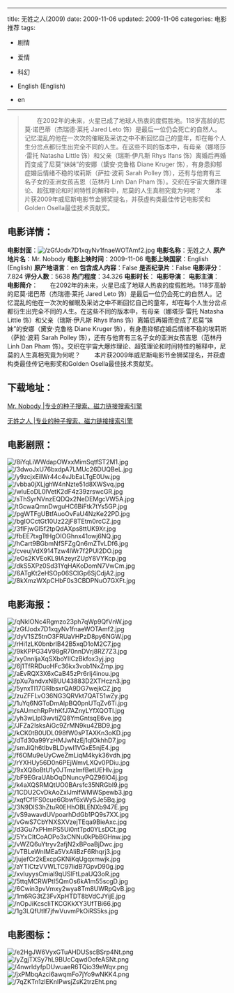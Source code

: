 
---
title: 无姓之人(2009)
date: 2009-11-06
updated: 2009-11-06
categories: 电影推荐
tags:
- 剧情
- 爱情
- 科幻

- English (English)
- en
---


> 　　在2092年的未来，火星已成了地球人热衷的度假胜地。118岁高龄的尼莫·诺巴蒂（杰瑞德·莱托 Jared Leto 饰）是最后一位仍会死亡的自然人。记忆混乱的他在一次次的催眠及采访之中不断回忆自己的童年，却在每个人生分岔点都衍生出完全不同的人生。在这些不同的版本中，有母亲（娜塔莎·雷托 Natasha Little 饰）和父亲（瑞斯·伊凡斯 Rhys Ifans 饰）离婚后再婚而变成了尼莫“妹妹”的安娜（黛安·克鲁格 Diane Kruger 饰），有身患抑郁症婚后情绪不稳的埃莉斯（萨拉·波莉 Sarah Polley 饰），还有与他育有三名子女的亚洲女孩吉恩（范林丹 Linh Dan Pham 饰）。交织在宇宙大爆炸理论、超弦理论和时间特性的解释中，尼莫的人生真相究竟为何呢？ 　　本片获2009年威尼斯电影节金狮奖提名，并获虚构类最佳传记电影奖和Golden Osella最佳技术贡献奖。

## **电影详情**：

**电影封面**：<img src="https://image.tmdb.org/t/p/w200/zGfJodx7D1xqyNv1fnaeWOTAmf2.jpg" alt="/zGfJodx7D1xqyNv1fnaeWOTAmf2.jpg" title="/zGfJodx7D1xqyNv1fnaeWOTAmf2.jpg">
**电影名称**：无姓之人
**原产地片名**：Mr. Nobody
**电影上映时间**：2009-11-06
**电影上映国家**：English (English)
**原产地语言**：en
**包含成人内容**：False
**是否纪录片**：False
**电影评分**：7.824
**评分人数**：5638
**热门程度**：34.326
**电影时长**：
**电影导演**：
**电影主演**：
**电影简介**：　　在2092年的未来，火星已成了地球人热衷的度假胜地。118岁高龄的尼莫·诺巴蒂（杰瑞德·莱托 Jared Leto 饰）是最后一位仍会死亡的自然人。记忆混乱的他在一次次的催眠及采访之中不断回忆自己的童年，却在每个人生分岔点都衍生出完全不同的人生。在这些不同的版本中，有母亲（娜塔莎·雷托 Natasha Little 饰）和父亲（瑞斯·伊凡斯 Rhys Ifans 饰）离婚后再婚而变成了尼莫“妹妹”的安娜（黛安·克鲁格 Diane Kruger 饰），有身患抑郁症婚后情绪不稳的埃莉斯（萨拉·波莉 Sarah Polley 饰），还有与他育有三名子女的亚洲女孩吉恩（范林丹 Linh Dan Pham 饰）。交织在宇宙大爆炸理论、超弦理论和时间特性的解释中，尼莫的人生真相究竟为何呢？ 　　本片获2009年威尼斯电影节金狮奖提名，并获虚构类最佳传记电影奖和Golden Osella最佳技术贡献奖。

## **下载地址**：
[Mr. Nobody |专业的种子搜索、磁力链接搜索引擎](https://movie.amd794.com:2083/?search=Mr.%20Nobody&ordering=&mode=match_phrase&page_size=10&page=1)

[无姓之人 |专业的种子搜索、磁力链接搜索引擎](https://movie.amd794.com:2083/?search=%E6%97%A0%E5%A7%93%E4%B9%8B%E4%BA%BA&ordering=&mode=match_phrase&page_size=10&page=1)
 

## **电影剧照**：
<img src="https://image.tmdb.org/t/p/original/8iYqLiWWdapOWxxMimSqtfST2M1.jpg" alt="/8iYqLiWWdapOWxxMimSqtfST2M1.jpg" title="/8iYqLiWWdapOWxxMimSqtfST2M1.jpg"><img src="https://image.tmdb.org/t/p/original/3dwoJxU76bxdpA7LMUc26DUQBeL.jpg" alt="/3dwoJxU76bxdpA7LMUc26DUQBeL.jpg" title="/3dwoJxU76bxdpA7LMUc26DUQBeL.jpg"><img src="https://image.tmdb.org/t/p/original/y9zcjxEilWr44c4vJbEaLTgE0Uw.jpg" alt="/y9zcjxEilWr44c4vJbEaLTgE0Uw.jpg" title="/y9zcjxEilWr44c4vJbEaLTgE0Uw.jpg"><img src="https://image.tmdb.org/t/p/original/vbba0jXLjghW4nNzte51d8XWSvq.jpg" alt="/vbba0jXLjghW4nNzte51d8XWSvq.jpg" title="/vbba0jXLjghW4nNzte51d8XWSvq.jpg"><img src="https://image.tmdb.org/t/p/original/wluEoDL0lVetK2dF4z39zrswcGR.jpg" alt="/wluEoDL0lVetK2dF4z39zrswcGR.jpg" title="/wluEoDL0lVetK2dF4z39zrswcGR.jpg"><img src="https://image.tmdb.org/t/p/original/sThSyrNVnzEQDQx2NeDEMgcVW5A.jpg" alt="/sThSyrNVnzEQDQx2NeDEMgcVW5A.jpg" title="/sThSyrNVnzEQDQx2NeDEMgcVW5A.jpg"><img src="https://image.tmdb.org/t/p/original/tGcwaQmnDwguHC6BiFtk7tYs5GP.jpg" alt="/tGcwaQmnDwguHC6BiFtk7tYs5GP.jpg" title="/tGcwaQmnDwguHC6BiFtk7tYs5GP.jpg"><img src="https://image.tmdb.org/t/p/original/pgWTFgUBtfAuoOvFaU4NzKe22PD.jpg" alt="/pgWTFgUBtfAuoOvFaU4NzKe22PD.jpg" title="/pgWTFgUBtfAuoOvFaU4NzKe22PD.jpg"><img src="https://image.tmdb.org/t/p/original/bgIOCctGt10Uz22jF8TEtm0rcCZ.jpg" alt="/bgIOCctGt10Uz22jF8TEtm0rcCZ.jpg" title="/bgIOCctGt10Uz22jF8TEtm0rcCZ.jpg"><img src="https://image.tmdb.org/t/p/original/3flFjwGl5f2tpQdAXps8ttUK9Xr.jpg" alt="/3flFjwGl5f2tpQdAXps8ttUK9Xr.jpg" title="/3flFjwGl5f2tpQdAXps8ttUK9Xr.jpg"><img src="https://image.tmdb.org/t/p/original/fbEE7txgTtHgOIOGhnx41owj6NQ.jpg" alt="/fbEE7txgTtHgOIOGhnx41owj6NQ.jpg" title="/fbEE7txgTtHgOIOGhnx41owj6NQ.jpg"><img src="https://image.tmdb.org/t/p/original/hCart9BGbmNfSFZgQn6mZTvLDf6.jpg" alt="/hCart9BGbmNfSFZgQn6mZTvLDf6.jpg" title="/hCart9BGbmNfSFZgQn6mZTvLDf6.jpg"><img src="https://image.tmdb.org/t/p/original/cveujVdX914Tzw4lWr7f2PUI2DO.jpg" alt="/cveujVdX914Tzw4lWr7f2PUI2DO.jpg" title="/cveujVdX914Tzw4lWr7f2PUI2DO.jpg"><img src="https://image.tmdb.org/t/p/original/eOs2KVEoKL9IAzeyrZUpY8VYKcp.jpg" alt="/eOs2KVEoKL9IAzeyrZUpY8VYKcp.jpg" title="/eOs2KVEoKL9IAzeyrZUpY8VYKcp.jpg"><img src="https://image.tmdb.org/t/p/original/dkS5XPz0Sd31YqHAKoDomN7VwCm.jpg" alt="/dkS5XPz0Sd31YqHAKoDomN7VwCm.jpg" title="/dkS5XPz0Sd31YqHAKoDomN7VwCm.jpg"><img src="https://image.tmdb.org/t/p/original/6ATgKt2eHSOp06SClGp6SjCdjA2.jpg" alt="/6ATgKt2eHSOp06SClGp6SjCdjA2.jpg" title="/6ATgKt2eHSOp06SClGp6SjCdjA2.jpg"><img src="https://image.tmdb.org/t/p/original/8kXmzWXpCHbF0s3CBDPNuO7GXFt.jpg" alt="/8kXmzWXpCHbF0s3CBDPNuO7GXFt.jpg" title="/8kXmzWXpCHbF0s3CBDPNuO7GXFt.jpg">

## **电影海报**：
<img src="https://image.tmdb.org/t/p/original/qNkIONc4Rgmzo23ph7qWp9QfVnW.jpg" alt="/qNkIONc4Rgmzo23ph7qWp9QfVnW.jpg" title="/qNkIONc4Rgmzo23ph7qWp9QfVnW.jpg"><img src="https://image.tmdb.org/t/p/original/zGfJodx7D1xqyNv1fnaeWOTAmf2.jpg" alt="/zGfJodx7D1xqyNv1fnaeWOTAmf2.jpg" title="/zGfJodx7D1xqyNv1fnaeWOTAmf2.jpg"><img src="https://image.tmdb.org/t/p/original/dyV1SZ5tnO3FRUaVHPzD8py6NGW.jpg" alt="/dyV1SZ5tnO3FRUaVHPzD8py6NGW.jpg" title="/dyV1SZ5tnO3FRUaVHPzD8py6NGW.jpg"><img src="https://image.tmdb.org/t/p/original/rHi1zLK0bnbrlB42B5xqD1oM2C7.jpg" alt="/rHi1zLK0bnbrlB42B5xqD1oM2C7.jpg" title="/rHi1zLK0bnbrlB42B5xqD1oM2C7.jpg"><img src="https://image.tmdb.org/t/p/original/9kKPPG34V98gR70nnDVrj8RZ7Z3.jpg" alt="/9kKPPG34V98gR70nnDVrj8RZ7Z3.jpg" title="/9kKPPG34V98gR70nnDVrj8RZ7Z3.jpg"><img src="https://image.tmdb.org/t/p/original/xy0nnIjaXqSXboYIICzBkfox3yj.jpg" alt="/xy0nnIjaXqSXboYIICzBkfox3yj.jpg" title="/xy0nnIjaXqSXboYIICzBkfox3yj.jpg"><img src="https://image.tmdb.org/t/p/original/6j1TfRRDuoHFc36kx3vob1NxZmp.jpg" alt="/6j1TfRRDuoHFc36kx3vob1NxZmp.jpg" title="/6j1TfRRDuoHFc36kx3vob1NxZmp.jpg"><img src="https://image.tmdb.org/t/p/original/aEvRQX3X6xCaB45zPr6rIj4inou.jpg" alt="/aEvRQX3X6xCaB45zPr6rIj4inou.jpg" title="/aEvRQX3X6xCaB45zPr6rIj4inou.jpg"><img src="https://image.tmdb.org/t/p/original/pXu7andvxNBUU43883D2XTHczn3.jpg" alt="/pXu7andvxNBUU43883D2XTHczn3.jpg" title="/pXu7andvxNBUU43883D2XTHczn3.jpg"><img src="https://image.tmdb.org/t/p/original/5ynxTl17GRlbsxrQA9DG7wejkCZ.jpg" alt="/5ynxTl17GRlbsxrQA9DG7wejkCZ.jpg" title="/5ynxTl17GRlbsxrQA9DG7wejkCZ.jpg"><img src="https://image.tmdb.org/t/p/original/zuZFFLvO36NG3QRVkt7QAT51wZy.jpg" alt="/zuZFFLvO36NG3QRVkt7QAT51wZy.jpg" title="/zuZFFLvO36NG3QRVkt7QAT51wZy.jpg"><img src="https://image.tmdb.org/t/p/original/1uYq6NGToDmAlpBQ0pnUTqZv6Ti.jpg" alt="/1uYq6NGToDmAlpBQ0pnUTqZv6Ti.jpg" title="/1uYq6NGToDmAlpBQ0pnUTqZv6Ti.jpg"><img src="https://image.tmdb.org/t/p/original/sAUmchRpPrhKfJ7AZnyLYfXQOTl.jpg" alt="/sAUmchRpPrhKfJ7AZnyLYfXQOTl.jpg" title="/sAUmchRpPrhKfJ7AZnyLYfXQOTl.jpg"><img src="https://image.tmdb.org/t/p/original/yh3wLlpI3wvtiZQ8YmGntsqE6ve.jpg" alt="/yh3wLlpI3wvtiZQ8YmGntsqE6ve.jpg" title="/yh3wLlpI3wvtiZQ8YmGntsqE6ve.jpg"><img src="https://image.tmdb.org/t/p/original/JFZa2IsksAiGc9ZrMN9ku4ZBD9.jpg" alt="/JFZa2IsksAiGc9ZrMN9ku4ZBD9.jpg" title="/JFZa2IsksAiGc9ZrMN9ku4ZBD9.jpg"><img src="https://image.tmdb.org/t/p/original/kCK0tB0UDL098fW0sPTAXKn3oKD.jpg" alt="/kCK0tB0UDL098fW0sPTAXKn3oKD.jpg" title="/kCK0tB0UDL098fW0sPTAXKn3oKD.jpg"><img src="https://image.tmdb.org/t/p/original/dTd30a99YzHMJwNzEj1qIOkhhD7.jpg" alt="/dTd30a99YzHMJwNzEj1qIOkhhD7.jpg" title="/dTd30a99YzHMJwNzEj1qIOkhhD7.jpg"><img src="https://image.tmdb.org/t/p/original/smJiQh6tlbvBLDywI1VGxE5njE4.jpg" alt="/smJiQh6tlbvBLDywI1VGxE5njE4.jpg" title="/smJiQh6tlbvBLDywI1VGxE5njE4.jpg"><img src="https://image.tmdb.org/t/p/original/f6OMu9eUyCweZmLiqM4kyk36vdh.jpg" alt="/f6OMu9eUyCweZmLiqM4kyk36vdh.jpg" title="/f6OMu9eUyCweZmLiqM4kyk36vdh.jpg"><img src="https://image.tmdb.org/t/p/original/rYXHUy56D0n6PEjWmvLXQv0PDiu.jpg" alt="/rYXHUy56D0n6PEjWmvLXQv0PDiu.jpg" title="/rYXHUy56D0n6PEjWmvLXQv0PDiu.jpg"><img src="https://image.tmdb.org/t/p/original/9xXQ8oBtU1y0JTmzImfBetUEHlv.jpg" alt="/9xXQ8oBtU1y0JTmzImfBetUEHlv.jpg" title="/9xXQ8oBtU1y0JTmzImfBetUEHlv.jpg"><img src="https://image.tmdb.org/t/p/original/bF9EGraUAbOqDNuncyPQZ96IO4j.jpg" alt="/bF9EGraUAbOqDNuncyPQZ96IO4j.jpg" title="/bF9EGraUAbOqDNuncyPQZ96IO4j.jpg"><img src="https://image.tmdb.org/t/p/original/k4aXQSRMQtUO0BArsfc35NRGbI9.jpg" alt="/k4aXQSRMQtUO0BArsfc35NRGbI9.jpg" title="/k4aXQSRMQtUO0BArsfc35NRGbI9.jpg"><img src="https://image.tmdb.org/t/p/original/1CDU2CvDkAoZxlJmlfWMWSpewb3.jpg" alt="/1CDU2CvDkAoZxlJmlfWMWSpewb3.jpg" title="/1CDU2CvDkAoZxlJmlfWMWSpewb3.jpg"><img src="https://image.tmdb.org/t/p/original/xqfCf1FS0cue6Gbwf6xWySJe5Bq.jpg" alt="/xqfCf1FS0cue6Gbwf6xWySJe5Bq.jpg" title="/xqfCf1FS0cue6Gbwf6xWySJe5Bq.jpg"><img src="https://image.tmdb.org/t/p/original/3N9DlS3hZtuR0EHhOBLENXb947E.jpg" alt="/3N9DlS3hZtuR0EHhOBLENXb947E.jpg" title="/3N9DlS3hZtuR0EHhOBLENXb947E.jpg"><img src="https://image.tmdb.org/t/p/original/vS9awavdUVpoarhDdGb1PQ9s7XX.jpg" alt="/vS9awavdUVpoarhDdGb1PQ9s7XX.jpg" title="/vS9awavdUVpoarhDdGb1PQ9s7XX.jpg"><img src="https://image.tmdb.org/t/p/original/vGwS7CbYNXSXVzejTEqa9BieAxc.jpg" alt="/vGwS7CbYNXSXVzejTEqa9BieAxc.jpg" title="/vGwS7CbYNXSXVzejTEqa9BieAxc.jpg"><img src="https://image.tmdb.org/t/p/original/d3Gu7xPHmPS5Ui0ntTpd0YLsDCt.jpg" alt="/d3Gu7xPHmPS5Ui0ntTpd0YLsDCt.jpg" title="/d3Gu7xPHmPS5Ui0ntTpd0YLsDCt.jpg"><img src="https://image.tmdb.org/t/p/original/5YxCItCoAOPo3xCNNu0kPbBGHnw.jpg" alt="/5YxCItCoAOPo3xCNNu0kPbBGHnw.jpg" title="/5YxCItCoAOPo3xCNNu0kPbBGHnw.jpg"><img src="https://image.tmdb.org/t/p/original/vWZQ6uYtryv2afjN2xBPoaBjDwc.jpg" alt="/vWZQ6uYtryv2afjN2xBPoaBjDwc.jpg" title="/vWZQ6uYtryv2afjN2xBPoaBjDwc.jpg"><img src="https://image.tmdb.org/t/p/original/vTBLeWnIMEa5VxAIiBzF6Rhqrj3.jpg" alt="/vTBLeWnIMEa5VxAIiBzF6Rhqrj3.jpg" title="/vTBLeWnIMEa5VxAIiBzF6Rhqrj3.jpg"><img src="https://image.tmdb.org/t/p/original/jujefCr2kExcpGKNiKqUgqxmwjk.jpg" alt="/jujefCr2kExcpGKNiKqUgqxmwjk.jpg" title="/jujefCr2kExcpGKNiKqUgqxmwjk.jpg"><img src="https://image.tmdb.org/t/p/original/aYTICtzVVWLTC97lidB7GpvD90g.jpg" alt="/aYTICtzVVWLTC97lidB7GpvD90g.jpg" title="/aYTICtzVVWLTC97lidB7GpvD90g.jpg"><img src="https://image.tmdb.org/t/p/original/xvIuyysCmial9qUSlFtLpaUQ3oR.jpg" alt="/xvIuyysCmial9qUSlFtLpaUQ3oR.jpg" title="/xvIuyysCmial9qUSlFtLpaUQ3oR.jpg"><img src="https://image.tmdb.org/t/p/original/5ttqMCRWPtI5QmOs6kA1m55scgD.jpg" alt="/5ttqMCRWPtI5QmOs6kA1m55scgD.jpg" title="/5ttqMCRWPtI5QmOs6kA1m55scgD.jpg"><img src="https://image.tmdb.org/t/p/original/6Cwin3pvVmxy2wya8Tm8UWRpQvB.jpg" alt="/6Cwin3pvVmxy2wya8Tm8UWRpQvB.jpg" title="/6Cwin3pvVmxy2wya8Tm8UWRpQvB.jpg"><img src="https://image.tmdb.org/t/p/original/1m6RG3tZ3FvXpHTDT8bVdCJYijE.jpg" alt="/1m6RG3tZ3FvXpHTDT8bVdCJYijE.jpg" title="/1m6RG3tZ3FvXpHTDT8bVdCJYijE.jpg"><img src="https://image.tmdb.org/t/p/original/nOpJiKcscIiTKCGKkXY3UfTBi66.jpg" alt="/nOpJiKcscIiTKCGKkXY3UfTBi66.jpg" title="/nOpJiKcscIiTKCGKkXY3UfTBi66.jpg"><img src="https://image.tmdb.org/t/p/original/1g3LQfUtIf7jfwVuvmPkOiRS5ks.jpg" alt="/1g3LQfUtIf7jfwVuvmPkOiRS5ks.jpg" title="/1g3LQfUtIf7jfwVuvmPkOiRS5ks.jpg">

## **电影图标**：
<img src="https://image.tmdb.org/t/p/original/e2HgJW6VyxGTuAHDUSscBSrp4Nt.png" alt="/e2HgJW6VyxGTuAHDUSscBSrp4Nt.png" title="/e2HgJW6VyxGTuAHDUSscBSrp4Nt.png"><img src="https://image.tmdb.org/t/p/original/yZgjTXSy7hL9BUcCqwdOofeASNt.png" alt="/yZgjTXSy7hL9BUcCqwdOofeASNt.png" title="/yZgjTXSy7hL9BUcCqwdOofeASNt.png"><img src="https://image.tmdb.org/t/p/original/4nwrldyfpDUwuaeR6TQio39eWqv.png" alt="/4nwrldyfpDUwuaeR6TQio39eWqv.png" title="/4nwrldyfpDUwuaeR6TQio39eWqv.png"><img src="https://image.tmdb.org/t/p/original/jxPMbqAzci6awqmFo7jYo9wNKK4.png" alt="/jxPMbqAzci6awqmFo7jYo9wNKK4.png" title="/jxPMbqAzci6awqmFo7jYo9wNKK4.png"><img src="https://image.tmdb.org/t/p/original/7qZKTn1zIEKnIPwsjZsK2trzEht.png" alt="/7qZKTn1zIEKnIPwsjZsK2trzEht.png" title="/7qZKTn1zIEKnIPwsjZsK2trzEht.png">
